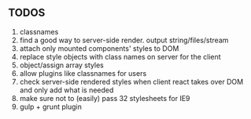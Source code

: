 TODOS
----

1. classnames
2. find a good way to server-side render. output string/files/stream
3. attach only mounted components' styles to DOM
4. replace style objects with class names on server for the client
5. object/assign array styles
6. allow plugins like classnames for users
7. check server-side rendered styles when client react takes over DOM and only add what is needed
8. make sure not to (easily) pass 32 stylesheets for IE9
9. gulp + grunt plugin